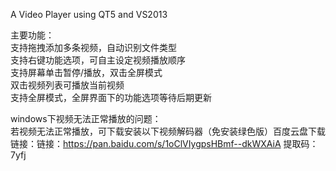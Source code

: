A Video Player using QT5 and VS2013

主要功能：                                                                                                                                
支持拖拽添加多条视频，自动识别文件类型 																																																			
支持右键功能选项，可自主设定视频播放顺序 																																																		
支持屏幕单击暂停/播放，双击全屏模式 																																																		
双击视频列表可播放当前视频 																																																		
支持全屏模式，全屏界面下的功能选项等待后期更新    																																															
                                                                                                                                          
windows下视频无法正常播放的问题：	 																																																				
若视频无法正常播放，可下载安装以下视频解码器（免安装绿色版）百度云盘下载链接：链接：https://pan.baidu.com/s/1oClVIygpsHBmf--dkWXAiA 
提取码：7yfj 

